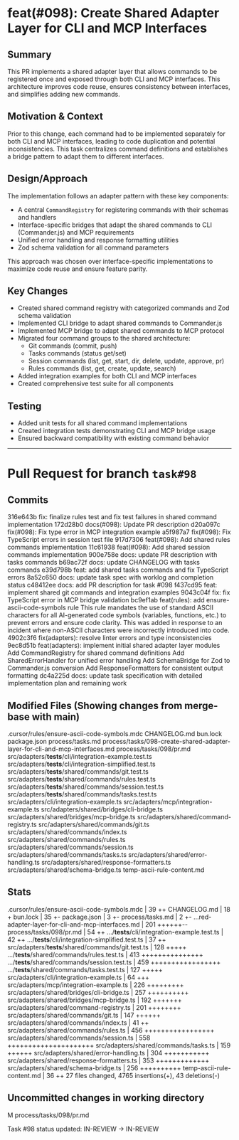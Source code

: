 # feat(#098): Create Shared Adapter Layer for CLI and MCP Interfaces

## Summary
This PR implements a shared adapter layer that allows commands to be registered once and exposed through both CLI and MCP interfaces. This architecture improves code reuse, ensures consistency between interfaces, and simplifies adding new commands.

## Motivation & Context
Prior to this change, each command had to be implemented separately for both CLI and MCP interfaces, leading to code duplication and potential inconsistencies. This task centralizes command definitions and establishes a bridge pattern to adapt them to different interfaces.

## Design/Approach
The implementation follows an adapter pattern with these key components:
- A central `CommandRegistry` for registering commands with their schemas and handlers
- Interface-specific bridges that adapt the shared commands to CLI (Commander.js) and MCP requirements
- Unified error handling and response formatting utilities
- Zod schema validation for all command parameters

This approach was chosen over interface-specific implementations to maximize code reuse and ensure feature parity.

## Key Changes
- Created shared command registry with categorized commands and Zod schema validation
- Implemented CLI bridge to adapt shared commands to Commander.js
- Implemented MCP bridge to adapt shared commands to MCP protocol
- Migrated four command groups to the shared architecture:
  - Git commands (commit, push)
  - Tasks commands (status get/set)
  - Session commands (list, get, start, dir, delete, update, approve, pr)
  - Rules commands (list, get, create, update, search)
- Added integration examples for both CLI and MCP interfaces
- Created comprehensive test suite for all components

## Testing
- Added unit tests for all shared command implementations
- Created integration tests demonstrating CLI and MCP bridge usage
- Ensured backward compatibility with existing command behavior

---

# Pull Request for branch `task#98`

## Commits
316e643b fix: finalize rules test and fix test failures in shared command implementation
172d28b0 docs(#098): Update PR description
d20a097c fix(#098): Fix type error in MCP integration example
a5f987a7 fix(#098): Fix TypeScript errors in session test file
917d7306 feat(#098): Add shared rules commands implementation
11c61938 feat(#098): Add shared session commands implementation
900e758e docs: update PR description with tasks commands
b69ac72f docs: update CHANGELOG with tasks commands
e39d798b feat: add shared tasks commands and fix TypeScript errors
8a52c650 docs: update task spec with worklog and completion status
c48412ee docs: add PR description for task #098
f437cd95 feat: implement shared git commands and integration examples
9043c04f fix: fix TypeScript error in MCP bridge validation
bc9ef1ab feat(rules): add ensure-ascii-code-symbols rule This rule mandates the use of standard ASCII characters for all AI-generated code symbols (variables, functions, etc.) to prevent errors and ensure code clarity. This was added in response to an incident where non-ASCII characters were incorrectly introduced into code.
4902c3f6 fix(adapters): resolve linter errors and type inconsistencies
9ec8d51b feat(adapters): implement initial shared adapter layer modules Add CommandRegistry for shared command definitions Add SharedErrorHandler for unified error handling Add SchemaBridge for Zod to Commander.js conversion Add ResponseFormatters for consistent output formatting
dc4a225d docs: update task specification with detailed implementation plan and remaining work


## Modified Files (Showing changes from merge-base with main)
.cursor/rules/ensure-ascii-code-symbols.mdc
CHANGELOG.md
bun.lock
package.json
process/tasks.md
process/tasks/098-create-shared-adapter-layer-for-cli-and-mcp-interfaces.md
process/tasks/098/pr.md
src/adapters/__tests__/cli/integration-example.test.ts
src/adapters/__tests__/cli/integration-simplified.test.ts
src/adapters/__tests__/shared/commands/git.test.ts
src/adapters/__tests__/shared/commands/rules.test.ts
src/adapters/__tests__/shared/commands/session.test.ts
src/adapters/__tests__/shared/commands/tasks.test.ts
src/adapters/cli/integration-example.ts
src/adapters/mcp/integration-example.ts
src/adapters/shared/bridges/cli-bridge.ts
src/adapters/shared/bridges/mcp-bridge.ts
src/adapters/shared/command-registry.ts
src/adapters/shared/commands/git.ts
src/adapters/shared/commands/index.ts
src/adapters/shared/commands/rules.ts
src/adapters/shared/commands/session.ts
src/adapters/shared/commands/tasks.ts
src/adapters/shared/error-handling.ts
src/adapters/shared/response-formatters.ts
src/adapters/shared/schema-bridge.ts
temp-ascii-rule-content.md


## Stats
.cursor/rules/ensure-ascii-code-symbols.mdc        |  39 ++
 CHANGELOG.md                                       |  18 +
 bun.lock                                           |  35 +-
 package.json                                       |   3 +-
 process/tasks.md                                   |   2 +-
 ...red-adapter-layer-for-cli-and-mcp-interfaces.md | 201 ++++++--
 process/tasks/098/pr.md                            |  54 ++
 .../__tests__/cli/integration-example.test.ts      |  42 ++
 .../__tests__/cli/integration-simplified.test.ts   |  37 ++
 src/adapters/__tests__/shared/commands/git.test.ts | 128 +++++
 .../__tests__/shared/commands/rules.test.ts        | 413 +++++++++++++++
 .../__tests__/shared/commands/session.test.ts      | 459 +++++++++++++++++
 .../__tests__/shared/commands/tasks.test.ts        | 127 +++++
 src/adapters/cli/integration-example.ts            |  64 +++
 src/adapters/mcp/integration-example.ts            | 226 +++++++++
 src/adapters/shared/bridges/cli-bridge.ts          | 257 ++++++++++
 src/adapters/shared/bridges/mcp-bridge.ts          | 192 +++++++
 src/adapters/shared/command-registry.ts            | 201 ++++++++
 src/adapters/shared/commands/git.ts                | 147 ++++++
 src/adapters/shared/commands/index.ts              |  41 ++
 src/adapters/shared/commands/rules.ts              | 456 +++++++++++++++++
 src/adapters/shared/commands/session.ts            | 558 +++++++++++++++++++++
 src/adapters/shared/commands/tasks.ts              | 159 ++++++
 src/adapters/shared/error-handling.ts              | 304 +++++++++++
 src/adapters/shared/response-formatters.ts         | 353 +++++++++++++
 src/adapters/shared/schema-bridge.ts               | 256 ++++++++++
 temp-ascii-rule-content.md                         |  36 ++
 27 files changed, 4765 insertions(+), 43 deletions(-)
## Uncommitted changes in working directory
M	process/tasks/098/pr.md



Task #98 status updated: IN-REVIEW → IN-REVIEW
